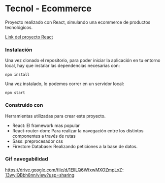 # Tecnol - Ecommerce

Proyecto realizado con React, simulando una ecommerce de productos tecnológicos.

[Link del proyecto React](https://61a5eb8bcf09e6e065256e6a--confident-noyce-b60f59.netlify.app/)

### Instalación

Una vez clonado el repositorio, para poder iniciar la aplicación en tu entorno local, hay que instalar las dependencias necesarias con: 

```
npm install
```

Una vez instalado, lo podemos correr en un servidor local:

```
npm start
```

### Construido con

Herramientas utilizadas para crear este proyecto.

- React: El framework mas popular
- React-router-dom: Para realizar la navegación entre los distintos componentes a través de rutas
- Sass: preprocesador css
- Firestore Database: Realizando peticiones a la base de datos. 

### Gif navegabilidad

https://drive.google.com/file/d/1EIlLQ6WfxwMXOZmpLxZ-13wylQBbh8nn/view?usp=sharing